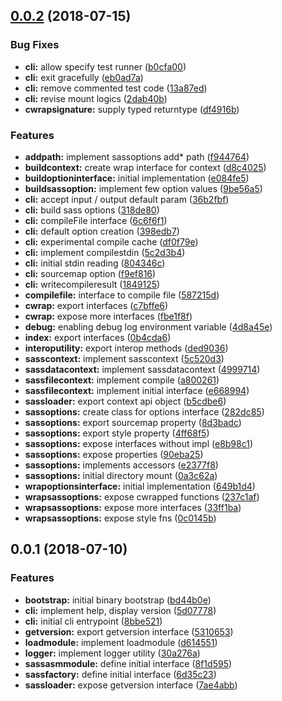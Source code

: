 <a name="0.0.2"></a>
## [0.0.2](https://github.com/kwonoj/libsass-asm/compare/0.0.1...0.0.2) (2018-07-15)


### Bug Fixes

* **cli:** allow specify test runner ([b0cfa00](https://github.com/kwonoj/libsass-asm/commit/b0cfa00))
* **cli:** exit gracefully ([eb0ad7a](https://github.com/kwonoj/libsass-asm/commit/eb0ad7a))
* **cli:** remove commented test code ([13a87ed](https://github.com/kwonoj/libsass-asm/commit/13a87ed))
* **cli:** revise mount logics ([2dab40b](https://github.com/kwonoj/libsass-asm/commit/2dab40b))
* **cwrapsignature:** supply typed returntype ([df4916b](https://github.com/kwonoj/libsass-asm/commit/df4916b))


### Features

* **addpath:** implement sassoptions add* path ([f944764](https://github.com/kwonoj/libsass-asm/commit/f944764))
* **buildcontext:** create wrap interface for context ([d8c4025](https://github.com/kwonoj/libsass-asm/commit/d8c4025))
* **buildoptioninterface:** initial implementation ([e084fe5](https://github.com/kwonoj/libsass-asm/commit/e084fe5))
* **buildsassoption:** implement few option values ([9be56a5](https://github.com/kwonoj/libsass-asm/commit/9be56a5))
* **cli:** accept input / output default param ([36b2fbf](https://github.com/kwonoj/libsass-asm/commit/36b2fbf))
* **cli:** build sass options ([318de80](https://github.com/kwonoj/libsass-asm/commit/318de80))
* **cli:** compileFile interface ([6c6f6f1](https://github.com/kwonoj/libsass-asm/commit/6c6f6f1))
* **cli:** default option creation ([398edb7](https://github.com/kwonoj/libsass-asm/commit/398edb7))
* **cli:** experimental compile cache ([df0f79e](https://github.com/kwonoj/libsass-asm/commit/df0f79e))
* **cli:** implement compilestdin ([5c2d3b4](https://github.com/kwonoj/libsass-asm/commit/5c2d3b4))
* **cli:** initial stdin reading ([804346c](https://github.com/kwonoj/libsass-asm/commit/804346c))
* **cli:** sourcemap option ([f9ef816](https://github.com/kwonoj/libsass-asm/commit/f9ef816))
* **cli:** writecompileresult ([1849125](https://github.com/kwonoj/libsass-asm/commit/1849125))
* **compilefile:** interface to compile file ([587215d](https://github.com/kwonoj/libsass-asm/commit/587215d))
* **cwrap:** export interfaces ([c7bffe6](https://github.com/kwonoj/libsass-asm/commit/c7bffe6))
* **cwrap:** expose more interfaces ([fbe1f8f](https://github.com/kwonoj/libsass-asm/commit/fbe1f8f))
* **debug:** enabling debug log environment variable ([4d8a45e](https://github.com/kwonoj/libsass-asm/commit/4d8a45e))
* **index:** export interfaces ([0b4cda6](https://github.com/kwonoj/libsass-asm/commit/0b4cda6))
* **interoputility:** export interop methods ([ded9036](https://github.com/kwonoj/libsass-asm/commit/ded9036))
* **sasscontext:** implement sasscontext ([5c520d3](https://github.com/kwonoj/libsass-asm/commit/5c520d3))
* **sassdatacontext:** implement sassdatacontext ([4999714](https://github.com/kwonoj/libsass-asm/commit/4999714))
* **sassfilecontext:** implement compile ([a800261](https://github.com/kwonoj/libsass-asm/commit/a800261))
* **sassfilecontext:** implement initial interface ([e668994](https://github.com/kwonoj/libsass-asm/commit/e668994))
* **sassloader:** export context api object ([b5cdbe6](https://github.com/kwonoj/libsass-asm/commit/b5cdbe6))
* **sassoptions:** create class for options interface ([282dc85](https://github.com/kwonoj/libsass-asm/commit/282dc85))
* **sassoptions:** export sourcemap property ([8d3badc](https://github.com/kwonoj/libsass-asm/commit/8d3badc))
* **sassoptions:** export style property ([4ff68f5](https://github.com/kwonoj/libsass-asm/commit/4ff68f5))
* **sassoptions:** expose interfaces without impl ([e8b98c1](https://github.com/kwonoj/libsass-asm/commit/e8b98c1))
* **sassoptions:** expose properties ([90eba25](https://github.com/kwonoj/libsass-asm/commit/90eba25))
* **sassoptions:** implements accessors ([e2377f8](https://github.com/kwonoj/libsass-asm/commit/e2377f8))
* **sassoptions:** initial directory mount ([0a3c62a](https://github.com/kwonoj/libsass-asm/commit/0a3c62a))
* **wrapoptionsinterface:** initial implementation ([649b1d4](https://github.com/kwonoj/libsass-asm/commit/649b1d4))
* **wrapsassoptions:** expose cwrapped functions ([237c1af](https://github.com/kwonoj/libsass-asm/commit/237c1af))
* **wrapsassoptions:** expose more interfaces ([33ff1ba](https://github.com/kwonoj/libsass-asm/commit/33ff1ba))
* **wrapsassoptions:** expose style fns ([0c0145b](https://github.com/kwonoj/libsass-asm/commit/0c0145b))



<a name="0.0.1"></a>
## 0.0.1 (2018-07-10)


### Features

* **bootstrap:** initial binary bootstrap ([bd44b0e](https://github.com/kwonoj/libsass-asm/commit/bd44b0e))
* **cli:** implement help, display version ([5d07778](https://github.com/kwonoj/libsass-asm/commit/5d07778))
* **cli:** initial cli entrypoint ([8bbe521](https://github.com/kwonoj/libsass-asm/commit/8bbe521))
* **getversion:** export getversion interface ([5310653](https://github.com/kwonoj/libsass-asm/commit/5310653))
* **loadmodule:** implement loadmodule ([d614551](https://github.com/kwonoj/libsass-asm/commit/d614551))
* **logger:** implement logger utility ([30a276a](https://github.com/kwonoj/libsass-asm/commit/30a276a))
* **sassasmmodule:** define initial interface ([8f1d595](https://github.com/kwonoj/libsass-asm/commit/8f1d595))
* **sassfactory:** define initial interface ([6d35c23](https://github.com/kwonoj/libsass-asm/commit/6d35c23))
* **sassloader:** expose getversion interface ([7ae4abb](https://github.com/kwonoj/libsass-asm/commit/7ae4abb))



